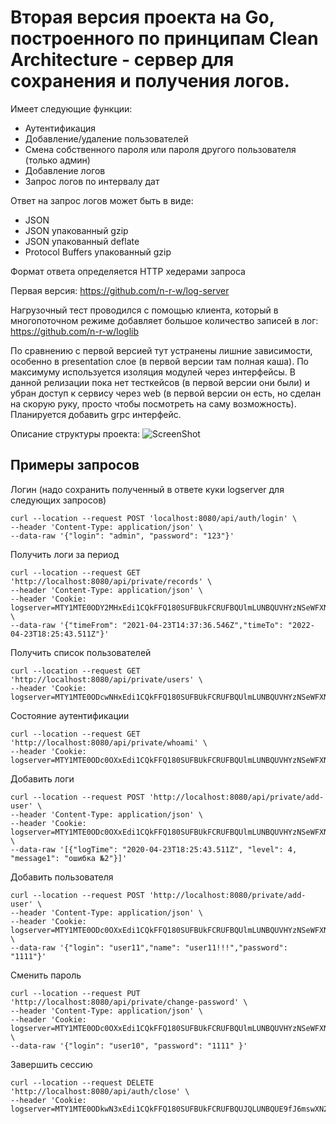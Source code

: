 # Вторая версия проекта на Go, построенного по принципам Clean Architecture - сервер для сохранения и получения логов.


Имеет следующие функции:
* Аутентификация
* Добавление/удаление пользователей
* Смена собственного пароля или пароля другого пользователя (только админ)
* Добавление логов
* Запрос логов по интервалу дат

Ответ на запрос логов может быть в виде:
* JSON
* JSON упакованный gzip
* JSON упакованный deflate
* Protocol Buffers упакованный gzip

Формат ответа определяется HTTP хедерами запроса

Первая версия: https://github.com/n-r-w/log-server

Нагрузочный тест проводился с помощью клиента, который в многопоточном режиме добавляет большое количество записей в лог: https://github.com/n-r-w/loglib

По сравнению с первой версией тут устранены лишние зависимости, особенно в presentation слое (в первой версии там полная каша). По максимуму используется изоляция модулей через интерфейсы.
В данной релизации пока нет тесткейсов (в первой версии они были) и убран доступ к сервису через web (в первой версии он есть, но сделан на скорую руку, просто чтобы посмотреть на саму возможность).
Планируется добавить grpc интерфейс.

Описание структуры проекта:
![ScreenShot](https://github.com/n-r-w/log-server-v2/blob/main/github/info.png)

## Примеры запросов
Логин (надо сохранить полученный в ответе куки logserver для следующих запросов)

    curl --location --request POST 'localhost:8080/api/auth/login' \
    --header 'Content-Type: application/json' \    
    --data-raw '{"login": "admin", "password": "123"}'

Получить логи за период

    curl --location --request GET 'http://localhost:8080/api/private/records' \
    --header 'Content-Type: application/json' \
    --header 'Cookie: logserver=MTY1MTE0ODY2MHxEdi1CQkFFQ180SUFBUkFCRUFBQUlmLUNBQUVHYzNSeWFXNW5EQWtBQjNWelpYSmZhV1FHZFdsdWREWTBCZ0lBQVE9PXw8B2eSdqLJfQJEhsrqGnuCrf5l2_ofcwCgA0Zn0sUErg==' \
    --data-raw '{"timeFrom": "2021-04-23T14:37:36.546Z","timeTo": "2022-04-23T18:25:43.511Z"}'

Получить список пользователей

    curl --location --request GET 'http://localhost:8080/api/private/users' \
    --header 'Cookie: logserver=MTY1MTE0ODcwNHxEdi1CQkFFQ180SUFBUkFCRUFBQUlmLUNBQUVHYzNSeWFXNW5EQWtBQjNWelpYSmZhV1FHZFdsdWREWTBCZ0lBQVE9PXwuhL1Tz50lNOOEU6N_k2oWo6wJd1ripsKVaKIJ6XxEIw=='

Состояние аутентификации

    curl --location --request GET 'http://localhost:8080/api/private/whoami' \
    --header 'Cookie: logserver=MTY1MTE0ODc0OXxEdi1CQkFFQ180SUFBUkFCRUFBQUlmLUNBQUVHYzNSeWFXNW5EQWtBQjNWelpYSmZhV1FHZFdsdWREWTBCZ0lBQVE9PXyLopILCIZS4nL8ORE6xDjmIi7aTPd77FxMBbh4apOndg=='

Добавить логи

    curl --location --request POST 'http://localhost:8080/api/private/add-user' \
    --header 'Content-Type: application/json' \
    --header 'Cookie: logserver=MTY1MTE0ODc0OXxEdi1CQkFFQ180SUFBUkFCRUFBQUlmLUNBQUVHYzNSeWFXNW5EQWtBQjNWelpYSmZhV1FHZFdsdWREWTBCZ0lBQVE9PXyLopILCIZS4nL8ORE6xDjmIi7aTPd77FxMBbh4apOndg==' \
    --data-raw '[{"logTime": "2020-04-23T18:25:43.511Z", "level": 4, "message1": "ошибка №2"}]'

Добавить пользователя

    curl --location --request POST 'http://localhost:8080/private/add-user' \
    --header 'Content-Type: application/json' \
    --header 'Cookie: logserver=MTY1MTE0ODc0OXxEdi1CQkFFQ180SUFBUkFCRUFBQUlmLUNBQUVHYzNSeWFXNW5EQWtBQjNWelpYSmZhV1FHZFdsdWREWTBCZ0lBQVE9PXyLopILCIZS4nL8ORE6xDjmIi7aTPd77FxMBbh4apOndg==' \
    --data-raw '{"login": "user11","name": "user11!!!","password": "1111"}'

Сменить пароль

    curl --location --request PUT 'http://localhost:8080/api/private/change-password' \
    --header 'Content-Type: application/json' \
    --header 'Cookie: logserver=MTY1MTE0ODc0OXxEdi1CQkFFQ180SUFBUkFCRUFBQUlmLUNBQUVHYzNSeWFXNW5EQWtBQjNWelpYSmZhV1FHZFdsdWREWTBCZ0lBQVE9PXyLopILCIZS4nL8ORE6xDjmIi7aTPd77FxMBbh4apOndg==' \
    --data-raw '{"login": "user10", "password": "1111" }'

Завершить сессию

    curl --location --request DELETE 'http://localhost:8080/api/auth/close' \
    --header 'Cookie: logserver=MTY1MTE0ODkwN3xEdi1CQkFFQ180SUFBUkFCRUFBQUJQLUNBQUE9fJ6mswXN2vd3W_DpWOh7AsKYuaJiF2hd10JEUZOkKUTb'
